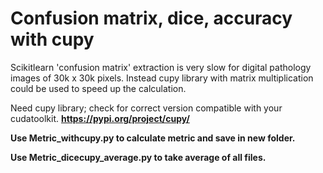 # Confusion matrix, dice, accuracy with cupy
Scikitlearn 'confusion matrix' extraction is very slow for digital pathology images of 30k x 30k pixels. Instead cupy library with matrix multiplication could be used to speed up the calculation. 

Need cupy library; check for correct version compatible with your cudatoolkit. <b/>
https://pypi.org/project/cupy/ 

Use Metric_withcupy.py to calculate metric and save in new folder. <b/>


Use Metric_dicecupy_average.py to take average of all files. <b/>
